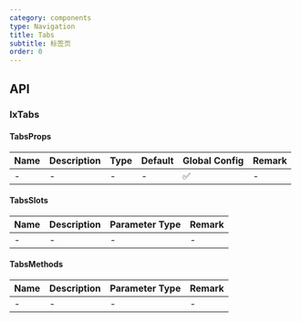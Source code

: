 ```yaml
---
category: components
type: Navigation
title: Tabs
subtitle: 标签页
order: 0
---
```




## API

### IxTabs

#### TabsProps

| Name | Description | Type | Default | Global Config | Remark |
| --- | --- | --- | --- | --- | --- |
| - | - | - | - | ✅ | - |

#### TabsSlots

| Name | Description | Parameter Type | Remark |
| --- | --- | --- | --- |
| - | - | - | - |

#### TabsMethods

| Name | Description | Parameter Type | Remark |
| --- | --- | --- | --- |
| - | - | - | - |
